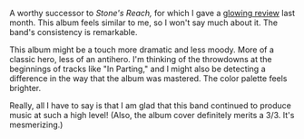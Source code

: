 A worthy successor to *Stone's Reach,* for which I gave a
[glowing review](https://paulcarroll.site/music/music/140) last month. This album feels
similar to me, so I won't say much about it. The band's consistency is remarkable.

This album might be a touch more dramatic and less moody. More of a classic hero, less
of an antihero. I'm thinking of the throwdowns at the beginnings of tracks like
"In Parting," and I might also be detecting a difference in the way that the album was
mastered. The color palette feels brighter.

Really, all I have to say is that I am glad that this band continued to produce music
at such a high level! (Also, the album cover definitely merits a 3/3. It's mesmerizing.)

